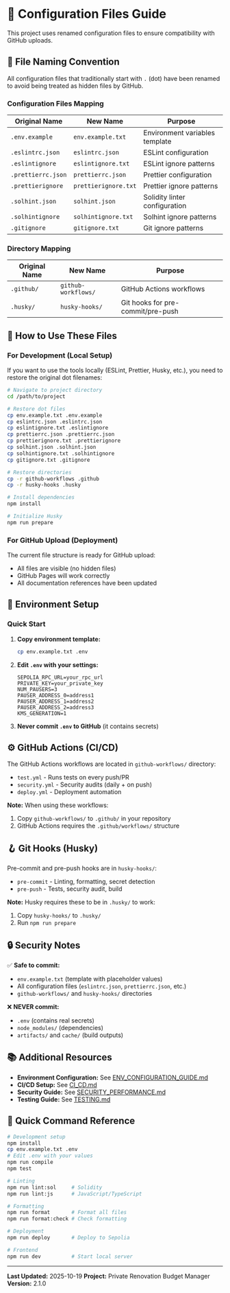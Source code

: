 # 📁 Configuration Files Guide

This project uses renamed configuration files to ensure compatibility with GitHub uploads.

## 🔄 File Naming Convention

All configuration files that traditionally start with `.` (dot) have been renamed to avoid being treated as hidden files by GitHub.

### Configuration Files Mapping

| Original Name | New Name | Purpose |
|---------------|----------|---------|
| `.env.example` | `env.example.txt` | Environment variables template |
| `.eslintrc.json` | `eslintrc.json` | ESLint configuration |
| `.eslintignore` | `eslintignore.txt` | ESLint ignore patterns |
| `.prettierrc.json` | `prettierrc.json` | Prettier configuration |
| `.prettierignore` | `prettierignore.txt` | Prettier ignore patterns |
| `.solhint.json` | `solhint.json` | Solidity linter configuration |
| `.solhintignore` | `solhintignore.txt` | Solhint ignore patterns |
| `.gitignore` | `gitignore.txt` | Git ignore patterns |

### Directory Mapping

| Original Name | New Name | Purpose |
|---------------|----------|---------|
| `.github/` | `github-workflows/` | GitHub Actions workflows |
| `.husky/` | `husky-hooks/` | Git hooks for pre-commit/pre-push |

## 🔧 How to Use These Files

### For Development (Local Setup)

If you want to use the tools locally (ESLint, Prettier, Husky, etc.), you need to restore the original dot filenames:

```bash
# Navigate to project directory
cd /path/to/project

# Restore dot files
cp env.example.txt .env.example
cp eslintrc.json .eslintrc.json
cp eslintignore.txt .eslintignore
cp prettierrc.json .prettierrc.json
cp prettierignore.txt .prettierignore
cp solhint.json .solhint.json
cp solhintignore.txt .solhintignore
cp gitignore.txt .gitignore

# Restore directories
cp -r github-workflows .github
cp -r husky-hooks .husky

# Install dependencies
npm install

# Initialize Husky
npm run prepare
```

### For GitHub Upload (Deployment)

The current file structure is ready for GitHub upload:
- All files are visible (no hidden files)
- GitHub Pages will work correctly
- All documentation references have been updated

## 📝 Environment Setup

### Quick Start

1. **Copy environment template:**
   ```bash
   cp env.example.txt .env
   ```

2. **Edit `.env` with your settings:**
   ```env
   SEPOLIA_RPC_URL=your_rpc_url
   PRIVATE_KEY=your_private_key
   NUM_PAUSERS=3
   PAUSER_ADDRESS_0=address1
   PAUSER_ADDRESS_1=address2
   PAUSER_ADDRESS_2=address3
   KMS_GENERATION=1
   ```

3. **Never commit `.env` to GitHub** (it contains secrets)

## ⚙️ GitHub Actions (CI/CD)

The GitHub Actions workflows are located in `github-workflows/` directory:

- `test.yml` - Runs tests on every push/PR
- `security.yml` - Security audits (daily + on push)
- `deploy.yml` - Deployment automation

**Note:** When using these workflows:
1. Copy `github-workflows/` to `.github/` in your repository
2. GitHub Actions requires the `.github/workflows/` structure

## 🪝 Git Hooks (Husky)

Pre-commit and pre-push hooks are in `husky-hooks/`:

- `pre-commit` - Linting, formatting, secret detection
- `pre-push` - Tests, security audit, build

**Note:** Husky requires these to be in `.husky/` to work:
1. Copy `husky-hooks/` to `.husky/`
2. Run `npm run prepare`

## 🔒 Security Notes

✅ **Safe to commit:**
- `env.example.txt` (template with placeholder values)
- All configuration files (`eslintrc.json`, `prettierrc.json`, etc.)
- `github-workflows/` and `husky-hooks/` directories

❌ **NEVER commit:**
- `.env` (contains real secrets)
- `node_modules/` (dependencies)
- `artifacts/` and `cache/` (build outputs)

## 📚 Additional Resources

- **Environment Configuration:** See [ENV_CONFIGURATION_GUIDE.md](ENV_CONFIGURATION_GUIDE.md)
- **CI/CD Setup:** See [CI_CD.md](CI_CD.md)
- **Security Guide:** See [SECURITY_PERFORMANCE.md](SECURITY_PERFORMANCE.md)
- **Testing Guide:** See [TESTING.md](TESTING.md)

## 🚀 Quick Command Reference

```bash
# Development setup
npm install
cp env.example.txt .env
# Edit .env with your values
npm run compile
npm test

# Linting
npm run lint:sol     # Solidity
npm run lint:js      # JavaScript/TypeScript

# Formatting
npm run format       # Format all files
npm run format:check # Check formatting

# Deployment
npm run deploy       # Deploy to Sepolia

# Frontend
npm run dev          # Start local server
```

---

**Last Updated:** 2025-10-19
**Project:** Private Renovation Budget Manager
**Version:** 2.1.0
